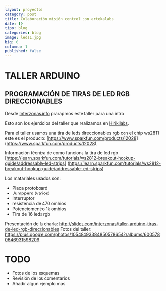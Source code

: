 ```yaml
---
layout: proyectos
category: post
title: Colaboración misión control con artekalabs
date: {}
tipo: blog
categories: blog
image: leds1.jpg
big: 0
columna: 1
published: false
---
```


TALLER ARDUINO
==============

PROGRAMACIÓN DE TIRAS DE LED RGB DIRECCIONABLES
-----------------------------------------------

<!--mas--> 

Desde [Interzonas.info](http://interzonas.info) prarapmos este taller para una intro

Esto son los ejercicios del taller que realizamos en [Hirikilabs](http://hirikilabs.tabakalera.eu/). 

Para el taller usamos una tira de leds direccionables rgb con el chip ws2811 este es el producto: 
[https://www.sparkfun.com/products/12028](https://www.sparkfun.com/products/12028) 

Información técnica de como funciona la tira de led rgb [https://learn.sparkfun.com/tutorials/ws2812-breakout-hookup-guide/addressable-led-strips] (https://learn.sparkfun.com/tutorials/ws2812-breakout-hookup-guide/addressable-led-strips)

Los matariales usados son:

* Placa protoboard
* Jumppers (varios)
* Interruptor 
* resistencia de 470 omhios
* Potenciomentro 1k omhios
* Tira de 16 leds rgb 

Presentación de la charla: http://slides.com/interzonas/taller-arduino-tiras-de-led-rgb-direccionables 
Fotos del taller:  https://plus.google.com/photos/105484933848505786542/albums/6005780646931598209

TODO
==== 

* Fotos de los esquemas 
* Revisión de los comentarios
* Añadir algun ejemplo mas